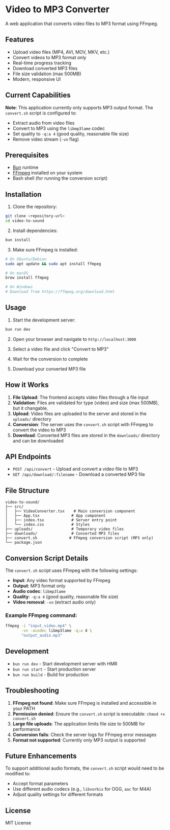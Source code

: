 # Video to MP3 Converter

A web application that converts video files to MP3 format using FFmpeg.

## Features

- Upload video files (MP4, AVI, MOV, MKV, etc.)
- Convert videos to MP3 format only
- Real-time progress tracking
- Download converted MP3 files
- File size validation (max 500MB)
- Modern, responsive UI

## Current Capabilities

**Note**: This application currently only supports MP3 output format. The `convert.sh` script is configured to:
- Extract audio from video files
- Convert to MP3 using the `libmp3lame` codec
- Set quality to `-q:a 4` (good quality, reasonable file size)
- Remove video stream (`-vn` flag)

## Prerequisites

- [Bun](https://bun.sh/) runtime
- [FFmpeg](https://ffmpeg.org/) installed on your system
- Bash shell (for running the conversion script)

## Installation

1. Clone the repository:
```bash
git clone <repository-url>
cd video-to-sound
```

2. Install dependencies:
```bash
bun install
```

3. Make sure FFmpeg is installed:
```bash
# On Ubuntu/Debian
sudo apt update && sudo apt install ffmpeg

# On macOS
brew install ffmpeg

# On Windows
# Download from https://ffmpeg.org/download.html
```

## Usage

1. Start the development server:
```bash
bun run dev
```

2. Open your browser and navigate to `http://localhost:3000`

3. Select a video file and click "Convert to MP3"

4. Wait for the conversion to complete

5. Download your converted MP3 file

## How it Works

1. **File Upload**: The frontend accepts video files through a file input
2. **Validation**: Files are validated for type (video) and size (max 500MB), but it changable.
3. **Upload**: Video files are uploaded to the server and stored in the `uploads/` directory
4. **Conversion**: The server uses the `convert.sh` script with FFmpeg to convert the video to MP3
5. **Download**: Converted MP3 files are stored in the `downloads/` directory and can be downloaded

## API Endpoints

- `POST /api/convert` - Upload and convert a video file to MP3
- `GET /api/download/:filename` - Download a converted MP3 file

## File Structure

```
video-to-sound/
├── src/
│   ├── VideoConverter.tsx    # Main conversion component
│   ├── App.tsx              # App component
│   ├── index.tsx            # Server entry point
│   └── index.css            # Styles
├── uploads/                 # Temporary video files
├── downloads/               # Converted MP3 files
├── convert.sh              # FFmpeg conversion script (MP3 only)
└── package.json
```

## Conversion Script Details

The `convert.sh` script uses FFmpeg with the following settings:
- **Input**: Any video format supported by FFmpeg
- **Output**: MP3 format only
- **Audio codec**: `libmp3lame`
- **Quality**: `-q:a 4` (good quality, reasonable file size)
- **Video removal**: `-vn` (extract audio only)

### Example FFmpeg command:
```bash
ffmpeg -i "input_video.mp4" \
       -vn -acodec libmp3lame -q:a 4 \
       "output_audio.mp3"
```

## Development

- `bun run dev` - Start development server with HMR
- `bun run start` - Start production server
- `bun run build` - Build for production

## Troubleshooting

1. **FFmpeg not found**: Make sure FFmpeg is installed and accessible in your PATH
2. **Permission denied**: Ensure the `convert.sh` script is executable: `chmod +x convert.sh`
3. **Large file uploads**: The application limits file size to 500MB for performance
4. **Conversion fails**: Check the server logs for FFmpeg error messages
5. **Format not supported**: Currently only MP3 output is supported

## Future Enhancements

To support additional audio formats, the `convert.sh` script would need to be modified to:
- Accept format parameters
- Use different audio codecs (e.g., `libvorbis` for OGG, `aac` for M4A)
- Adjust quality settings for different formats

## License

MIT License
